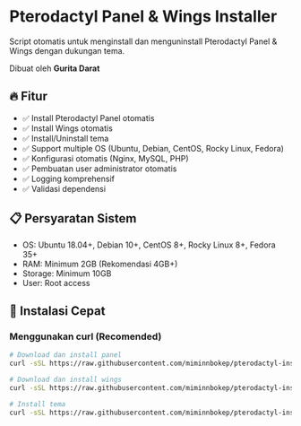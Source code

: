 # Pterodactyl Panel & Wings Installer

Script otomatis untuk menginstall dan menguninstall Pterodactyl Panel & Wings dengan dukungan tema.

Dibuat oleh **Gurita Darat**

## 🔥 Fitur

- ✅ Install Pterodactyl Panel otomatis
- ✅ Install Wings otomatis  
- ✅ Install/Uninstall tema
- ✅ Support multiple OS (Ubuntu, Debian, CentOS, Rocky Linux, Fedora)
- ✅ Konfigurasi otomatis (Nginx, MySQL, PHP)
- ✅ Pembuatan user administrator otomatis
- ✅ Logging komprehensif
- ✅ Validasi dependensi

## 📋 Persyaratan Sistem

- OS: Ubuntu 18.04+, Debian 10+, CentOS 8+, Rocky Linux 8+, Fedora 35+
- RAM: Minimum 2GB (Rekomendasi 4GB+)
- Storage: Minimum 10GB
- User: Root access

## 🚀 Instalasi Cepat

### Menggunakan curl (Recomended)

```bash
# Download dan install panel
curl -sSL https://raw.githubusercontent.com/miminnbokep/pterodactyl-install/main/install.sh | bash -s -- --install-panel --panel-url https://panel.domain.com

# Download dan install wings
curl -sSL https://raw.githubusercontent.com/miminnbokep/pterodactyl-install/main/install.sh | bash -s -- --install-wings

# Install tema
curl -sSL https://raw.githubusercontent.com/miminnbokep/pterodactyl-install/main/install.sh | bash -s -- --install-theme --theme-repo https://github.com/user/theme-repo
